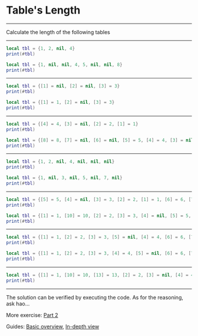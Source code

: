 # Table's Length

---

Calculate the length of the following tables

---

```lua
local tbl = {1, 2, nil, 4}
print(#tbl)
```

```lua
local tbl = {1, nil, nil, 4, 5, nil, nil, 8}
print(#tbl)
```

---

```lua
local tbl = {[1] = nil, [2] = nil, [3] = 3}
print(#tbl)
```

```lua
local tbl = {[1] = 1, [2] = nil, [3] = 3}
print(#tbl)
```

---

```lua
local tbl = {[4] = 4, [3] = nil, [2] = 2, [1] = 1}
print(#tbl)
```

```lua
local tbl = {[8] = 8, [7] = nil, [6] = nil, [5] = 5, [4] = 4, [3] = nil, [2] = nil, [1] = 1}
print(#tbl)
```

---


```lua
local tbl = {1, 2, nil, 4, nil, nil, nil}
print(#tbl)
```

```lua
local tbl = {1, nil, 3, nil, 5, nil, 7, nil}
print(#tbl)
```

---

```lua
local tbl = {[5] = 5, [4] = nil, [3] = 3, [2] = 2, [1] = 1, [6] = 6, [7] = nil, [8] = 8, [9] = nil, [10] = 10}
print(#tbl)
```

```lua
local tbl = {[1] = 1, [10] = 10, [2] = 2, [3] = 3, [4] = nil, [5] = 5, [6] = 6, [7] = nil, [8] = 8, [9] = nil}
print(#tbl)
```

---

```lua
local tbl = {[1] = 1, [2] = 2, [3] = 3, [5] = nil, [4] = 4, [6] = 6, [7] = nil, [8] = 8, [9] = nil}
print(#tbl)
```

```lua
local tbl = {[1] = 1, [2] = 2, [3] = 3, [4] = 4, [5] = nil, [6] = 6, [7] = nil, [8] = 8, [9] = nil}
print(#tbl)
```

---

```lua
local tbl = {[1] = 1, [10] = 10, [13] = 13, [2] = 2, [3] = nil, [4] = 4, [5] = nil, [6] = 6, [7] = 7, [8] = nil, [9] = nil}
print(#tbl)
```

---

The solution can be verified by executing the code. As for the reasoning, ask hao...

More exercise: [Part 2](LuauTableLengthExercise2.md)

Guides: [Basic overview](../Guide/LuauTableLengthOverview.md), [In-depth view](../Guide/LuauTableLengthInDepth.md)
